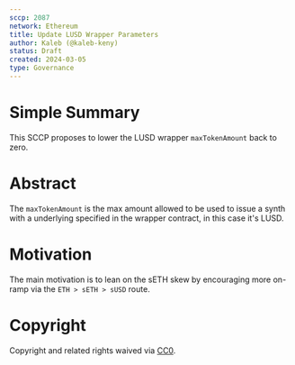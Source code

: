 ```yaml
---
sccp: 2087
network: Ethereum
title: Update LUSD Wrapper Parameters
author: Kaleb (@kaleb-keny)
status: Draft
created: 2024-03-05
type: Governance
---
```


# Simple Summary

This SCCP proposes to lower the LUSD wrapper `maxTokenAmount` back to zero.

# Abstract

The `maxTokenAmount` is the max amount allowed to be used to issue a synth with a underlying specified in the wrapper contract, in this case it's LUSD.

# Motivation

The main motivation is to lean on the sETH skew by encouraging more on-ramp via the `ETH > sETH > sUSD` route. 

# Copyright

Copyright and related rights waived via [CC0](https://creativecommons.org/publicdomain/zero/1.0/).


